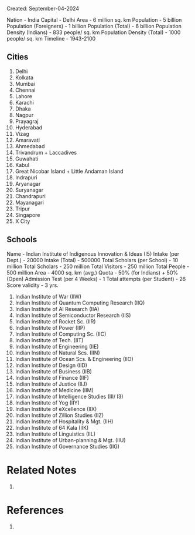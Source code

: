 Created: September-04-2024

Nation - India
Capital - Delhi
Area - 6 million sq. km
Population - 5 billion
Population (Foreigners) - 1 billion
Population (Total) - 6 billion
Population Density (Indians) - 833 people/ sq. km
Population Density (Total) - 1000 people/ sq. km
Timeline - 1943-2100
## Cities

1. Delhi
2. Kolkata
3. Mumbai
4. Chennai
5. Lahore
6. Karachi
7. Dhaka
8. Nagpur
9. Prayagraj
10. Hyderabad
11. Vizag
12. Amaravati
13. Ahmedabad
14. Trivandrum + Laccadives
15. Guwahati
16. Kabul
17. Great Nicobar Island + Little Andaman Island
18. Indrapuri
19. Aryanagar
20. Suryanagar
21. Chandrapuri
22. Mayanagari
23. Tripur
24. Singapore
25. X City
## Schools

Name - Indian Institute of Indigenous Innovation & Ideas (I5)
Intake (per Dept.) - 20000
Intake (Total) - 500000
Total Scholars (per School) - 10 million
Total Scholars - 250 million
Total Visitors - 250 million
Total People - 500 million
Area - 4000 sq. km (avg.)
Quota - 50% (for Indians) + 50% (Open)
Admission Test (per 4 Weeks) - 1
Total attempts (per Student) - 26
Score validity - 3 yrs.

1. Indian Institute of War (IIW)
2. Indian Institute of Quantum Computing Research (IIQ)
3. Indian Institute of AI Research (IIA)
4. Indian Institute of Semiconductor Research (IIS)
5. Indian Institute of Rocket Sc. (IIR)
6. Indian Institute of Power (IIP)
7. Indian Institute of Computing Sc. (IIC)
8. Indian Institute of Tech. (IIT)
9. Indian Institute of Engineering (IIE)
10. Indian Institute of Natural Scs. (IIN)
11. Indian Institute of Ocean Scs. & Engineering (IIO)
12. Indian Institute of Design (IID)
13. Indian Institute of Business (IIB)
14. Indian Institute of Finance (IIF)
15. Indian Institute of Justice (IIJ)
16. Indian Institute of Medicine (IIM)
17. Indian Institute of Intelligence Studies (III/ I3)
18. Indian Institute of Yog (IIY)
19. Indian Institute of eXcellence (IIX)
20. Indian Institute of Zillion Studies (IIZ)
21. Indian Institute of Hospitality & Mgt. (IIH)
22. Indian Institute of 64 Kala (IIK)
23. Indian Institute of Linguistics (IIL)
24. Indian Institute of Urban-planning & Mgt. (IIU)
25. Indian Institute of Governance Studies (IIG)

# Related Notes

1. 
# References

1. 
